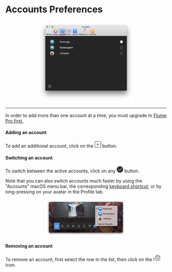 # Accounts Preferences

<p style="text-align: center; margin-top: 1em;"><img src="/preferences/assets/accounts.png" width="60%" height="60%" /></p>

<hr /> 

In order to add more than one account at a time, you must upgrade to [Flume Pro first.](/preferences/flumepro.md)

#### Adding an account

To add an additional account, click on the <img src="/preferences/assets/add.png" width="20" height="20" /> button.

#### Switching an account

To switch between the active accounts, click on any <img src="/preferences/assets/active.png" width="20" height="20" /> button.

Note that you can also switch accounts much faster by using the "Accounts" macOS menu bar, the corresponding [keyboard shortcut](/misc/keyboard-shortcuts.md), or by long-pressing on your avatar in the Profile tab.

<p style="text-align: center; margin-top: 1em;"><img src="/home/assets/multipleaccounts.png" width="50%" height="50%" /></p>


#### Removing an account

To remove an account, first select the row in the list, then click on the !<img src="/preferences/assets/delete.png" width="20" height="20" /> icon.